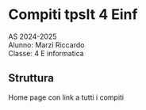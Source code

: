 # Compiti tpsIt 4 Einf

AS 2024-2025 \
Alunno: Marzi Riccardo\
Classe: 4 E informatica

## Struttura

Home page con link a tutti i compiti 
